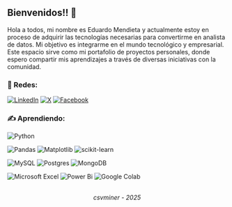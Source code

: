 ## Bienvenidos!! 👋
Hola a todos, mi nombre es Eduardo Mendieta y actualmente estoy en proceso de adquirir las tecnologías necesarias para convertirme en analista de datos. Mi objetivo es integrarme en el mundo tecnológico y empresarial. Este espacio sirve como mi portafolio de proyectos personales, donde espero compartir mis aprendizajes a través de diversas iniciativas con la comunidad.


### 👥 Redes:
[![LinkedIn](https://img.shields.io/badge/linkedin-%230077B5.svg?style=for-the-badge&logo=linkedin&logoColor=white)](https://www.linkedin.com/in/csvminer/)
[![X](https://img.shields.io/badge/X-%23000000.svg?style=for-the-badge&logo=X&logoColor=white)](https://x.com/csvminer) 
[![Facebook](https://img.shields.io/badge/Facebook-%231877F2.svg?style=for-the-badge&logo=Facebook&logoColor=white)](https://www.facebook.com/profile.php?id=61572460088469)


### ✍️ Aprendiendo:
![Python](https://img.shields.io/badge/python-3670A0?style=for-the-badge&logo=python&logoColor=ffdd54)


![Pandas](https://img.shields.io/badge/pandas-%23150458.svg?style=for-the-badge&logo=pandas&logoColor=white)
![Matplotlib](https://img.shields.io/badge/Matplotlib-%23ffffff.svg?style=for-the-badge&logo=Matplotlib&logoColor=black)
![scikit-learn](https://img.shields.io/badge/scikit--learn-%23F7931E.svg?style=for-the-badge&logo=scikit-learn&logoColor=white)


![MySQL](https://img.shields.io/badge/mysql-4479A1.svg?style=for-the-badge&logo=mysql&logoColor=white)
![Postgres](https://img.shields.io/badge/postgres-%23316192.svg?style=for-the-badge&logo=postgresql&logoColor=white)
![MongoDB](https://img.shields.io/badge/MongoDB-%234ea94b.svg?style=for-the-badge&logo=mongodb&logoColor=white)


![Microsoft Excel](https://img.shields.io/badge/Microsoft_Excel-217346?style=for-the-badge&logo=microsoft-excel&logoColor=white)
![Power Bi](https://img.shields.io/badge/power_bi-F2C811?style=for-the-badge&logo=powerbi&logoColor=black)
![Google Colab](https://img.shields.io/badge/Google%20Colab-%23F9A825.svg?style=for-the-badge&logo=googlecolab&logoColor=white)
<!-- ![Jupyter Notebook](https://img.shields.io/badge/jupyter-%23FA0F00.svg?style=for-the-badge&logo=jupyter&logoColor=white) -->

<br>
<div align="center"><i>csvminer - 2025</i></div>

<!-- ![MQ](https://github.com/user-attachments/assets/d3e7ed15-b002-4916-8f71-f5507ff47cdb)
![tec](https://github.com/user-attachments/assets/4d4f3899-209c-4595-a363-3eb3dc4b57f3)
![4AnalyzeYou](https://github.com/user-attachments/assets/4cbad6b6-6a39-4ada-a5ba-e2ae6c389607) -->
